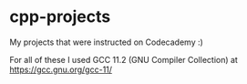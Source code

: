 # cpp-projects

My projects that were instructed on Codecademy :)

For all of these I used GCC 11.2 (GNU Compiler Collection) at https://gcc.gnu.org/gcc-11/
